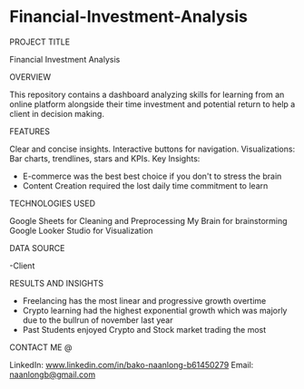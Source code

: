 # Financial-Investment-Analysis

PROJECT TITLE

Financial Investment Analysis

OVERVIEW

This repository contains a dashboard analyzing skills for learning from an online platform alongside their time investment and potential return to help a client in decision making. 

FEATURES

Clear and concise insights.
Interactive buttons for navigation.
Visualizations: Bar charts, trendlines, stars and KPIs.
Key Insights:
- E-commerce was the best best choice if you don't to stress the brain
- Content Creation required the lost daily time commitment to learn

TECHNOLOGIES USED

Google Sheets for Cleaning and Preprocessing
My Brain for brainstorming
Google Looker Studio for Visualization

DATA SOURCE

-Client

RESULTS AND INSIGHTS

- Freelancing has the most linear and progressive growth overtime
- Crypto learning had the highest exponential growth which was majorly due to the bullrun of november last year
- Past Students enjoyed Crypto and Stock market trading the most


CONTACT ME @

LinkedIn: www.linkedin.com/in/bako-naanlong-b61450279
Email: naanlongb@gmail.com
